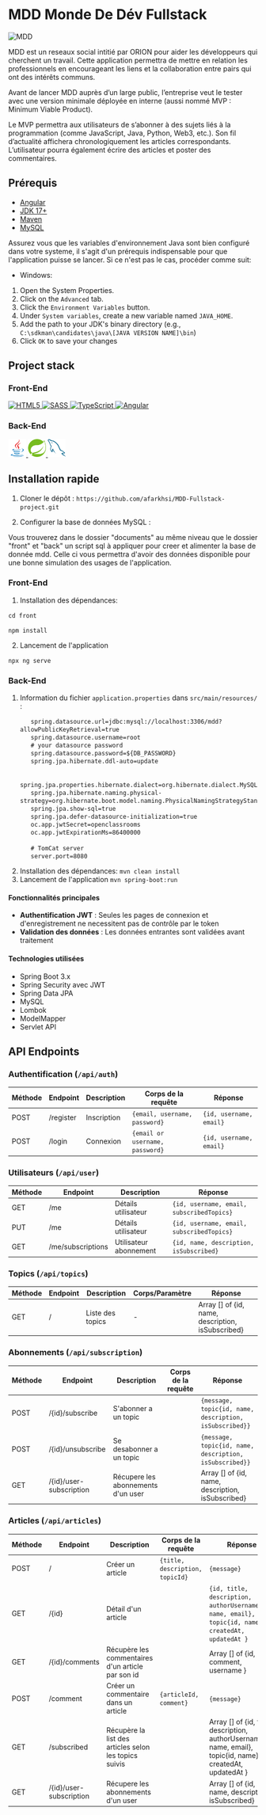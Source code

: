 # MDD Monde De Dév Fullstack

![MDD](./front/src/assets/logo_p6.png)


MDD est un reseaux social intitié par ORION pour aider les développeurs qui cherchent un travail. Cette application permettra de mettre en relation les professionnels en encourageant les liens et la collaboration entre pairs qui ont des intérêts communs. 

Avant de lancer MDD auprès d’un large public, l’entreprise veut le tester avec une version minimale déployée en interne (aussi nommé MVP : Minimum Viable Product).

Le MVP permettra aux utilisateurs de s’abonner à des sujets liés à la programmation (comme JavaScript, Java, Python, Web3, etc.). Son fil d’actualité affichera chronologiquement les articles correspondants. L’utilisateur pourra également écrire des articles et poster des commentaires.

## Prérequis

- [Angular](https://angular.dev/installation)
- [JDK 17+](https://adoptium.net/)
- [Maven](https://maven.apache.org/)
- [MySQL](https://dev.mysql.com/downloads/)

Assurez vous que les variables d'environnement Java sont bien configuré dans votre systeme, il s'agit d'un prérequis indispensable pour que l'application puisse se lancer. Si ce n'est pas le cas, procéder comme suit: 

- Windows:

1. Open the System Properties.
2. Click on the `Advanced` tab.
3. Click the `Environment Variables` button.
4. Under `System variables`, create a new variable named `JAVA_HOME`.
5. Add the path to your JDK's binary directory (e.g., `C:\sdkman\candidates\java\[JAVA VERSION NAME]\bin`)
6. Click `OK` to save your changes


## Project stack

### Front-End

<a href="https://developer.mozilla.org/en-US/docs/Glossary/HTML5" target="_blank" rel="noreferrer" title="HTML5">
  <img src="https://raw.githubusercontent.com/danielcranney/readme-generator/main/public/icons/skills/html5-colored.svg" width="36" height="36" alt="HTML5" />
</a>
<a href="https://sass-lang.com/" target="_blank" rel="noreferrer" title="SASS">
  <img src="https://raw.githubusercontent.com/danielcranney/readme-generator/main/public/icons/skills/sass-colored.svg" width="36" height="36" alt="SASS" />
</a>
<a href="https://www.typescriptlang.org/" target="_blank" rel="noreferrer" title="TypeScript">
  <img src="https://raw.githubusercontent.com/danielcranney/readme-generator/main/public/icons/skills/typescript-colored.svg" width="36" height="36" alt="TypeScript" />
</a>
<a href="https://angular.dev/" target="_blank" rel="noreferrer" title="Angular">
  <img src="https://miro.medium.com/v2/resize:fit:1400/1*Klh1l7wkoG6PDPb9A5oCHQ.png" width="44" height="40" alt="Angular" />
</a>

### Back-End

<a href="https://www.java.com/en/" target="_blank" rel="noreferrer" title="Java">
  <img src="https://raw.githubusercontent.com/devicons/devicon/6910f0503efdd315c8f9b858234310c06e04d9c0/icons/java/java-original.svg" width="36" height="36" alt="Java" />
</a>
<a href="https://spring.io/projects/spring-boot" target="_blank" rel="noreferrer" title="Spring">
  <img src="https://raw.githubusercontent.com/devicons/devicon/6910f0503efdd315c8f9b858234310c06e04d9c0/icons/spring/spring-original.svg" width="36" height="36" alt="Spring" />
</a>
<a href="https://www.mysql.com/" target="_blank" rel="noreferrer" title="MySQL">
  <img src="https://raw.githubusercontent.com/devicons/devicon/master/icons/mysql/mysql-original.svg" width="36" height="36" alt="MySQL" />
</a>

## Installation rapide

1. Cloner le dépôt : `https://github.com/afarkhsi/MDD-Fullstack-project.git`

2. Configurer la base de données MySQL :

Vous trouverez dans le dossier "documents" au même niveau que le dossier "front" et "back" un script sql à appliquer pour creer et alimenter la base de donnée mdd. Celle ci vous permettra d'avoir des données disponible pour une bonne simulation des usages de l'application.

### Front-End

1. Installation des dépendances:

```shell
cd front
```

```shell
npm install
```

2. Lancement de l'application 

```shell
npx ng serve
```
### Back-End

1. Information du fichier `application.properties` dans `src/main/resources/` :
   ```properties
      spring.datasource.url=jdbc:mysql://localhost:3306/mdd?allowPublicKeyRetrieval=true
      spring.datasource.username=root
      # your datasource password
      spring.datasource.password=${DB_PASSWORD}
      spring.jpa.hibernate.ddl-auto=update
      
      spring.jpa.properties.hibernate.dialect=org.hibernate.dialect.MySQL5InnoDBDialect
      spring.jpa.hibernate.naming.physical-strategy=org.hibernate.boot.model.naming.PhysicalNamingStrategyStandardImpl
      spring.jpa.show-sql=true
      spring.jpa.defer-datasource-initialization=true
      oc.app.jwtSecret=openclassrooms
      oc.app.jwtExpirationMs=86400000
      
      # TomCat server
      server.port=8080
   ```
2. Installation des dépendances: `mvn clean install`
3. Lancement de l'application  `mvn spring-boot:run`

#### Fonctionnalités principales

- **Authentification JWT** : Seules les pages de connexion et d'enregistrement ne necessitent pas de contrôle par le token
- **Validation des données** : Les données entrantes sont validées avant traitement

#### Technologies utilisées

- Spring Boot 3.x
- Spring Security avec JWT
- Spring Data JPA
- MySQL
- Lombok
- ModelMapper
- Servlet API

## API Endpoints

### Authentification (`/api/auth`)

| Méthode | Endpoint  | Description          | Corps de la requête                   | Réponse                |
|---------|-----------|----------------------|--------------------------------------|------------------------|
| POST    | /register | Inscription          | `{email, username, password}`            | `{id, username, email}`  |
| POST    | /login    | Connexion            | `{email or username, password}`                  | `{id, username, email}` |

### Utilisateurs (`/api/user`)

| Méthode | Endpoint | Description        | Réponse                |
|---------|----------|--------------------|-----------------------|
| GET     | /me    | Détails utilisateur |`{id, username, email, subscribedTopics}` |
| PUT     | /me    | Détails utilisateur |`{id, username, email, subscribedTopics}` |
| GET     | /me/subscriptions    | Utilisateur abonnement |`{id, name, description, isSubscribed}` |

### Topics (`/api/topics`)

| Méthode | Endpoint | Description         | Corps/Paramètre           | Réponse                |
|---------|----------|---------------------|--------------------------|------------------------|
| GET     | /        | Liste des topics | -                        | Array [] of {id, name, description, isSubscribed}  |

### Abonnements (`/api/subscription`)

| Méthode | Endpoint | Description       | Corps de la requête                 | Réponse     |
|---------|----------|-------------------|-------------------------------------|-------------|
| POST    | /{id}/subscribe        | S'abonner a un topic  |      | `{message, topic{id, name, description, isSubscribed}}`  |
| POST    | /{id}/unsubscribe      | Se desabonner a un topic  |      | `{message, topic{id, name, description, isSubscribed}}`  |
| GET    | /{id}/user-subscription      | Récupere les abonnements d'un user  |      | Array [] of {id, name, description, isSubscribed}  |

### Articles (`/api/articles`)

| Méthode | Endpoint | Description       | Corps de la requête                 | Réponse     |
|---------|----------|-------------------|-------------------------------------|-------------|
| POST    | /      | Créer un article  |   `{title, description, topicId}`    | `{message}`  |
| GET    | /{id}     | Détail d'un article  |    | `{id, title, description, authorUsername{id, name, email}, topic{id, name}, createdAt, updatedAt } `  |
| GET    | /{id}/comments     | Récupère les commentaires d'un article par son id  |    | Array [] of {id, comment, username }  |
| POST    | /comment     | Créer un commentaire dans un article  |  `{articleId, comment}`  |`{message}` |
| GET    | /subscribed      | Récupère la list des articles selon les topics suivis  |      |Array [] of {id, title, description, authorUsername{id, name, email}, topic{id, name}, createdAt, updatedAt }  |
| GET    | /{id}/user-subscription      | Récupere les abonnements d'un user  |      | Array [] of {id, name, description, isSubscribed}  |

